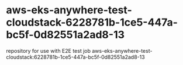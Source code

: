 # aws-eks-anywhere-test-cloudstack-6228781b-1ce5-447a-bc5f-0d82551a2ad8-13
repository for use with E2E test job aws-eks-anywhere-test-cloudstack:6228781b-1ce5-447a-bc5f-0d82551a2ad8-13
